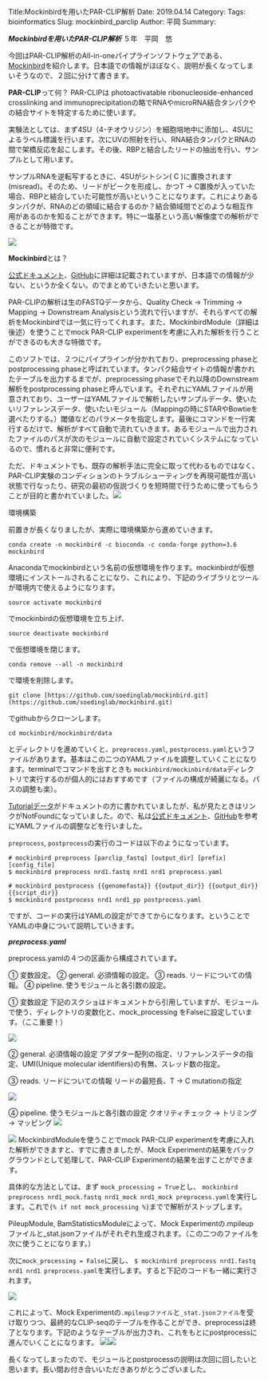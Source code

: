Title:Mockinbirdを用いたPAR-CLIP解析
Date: 2019.04.14
Category:
Tags: bioinformatics
Slug: mockinbird_parclip
Author: 平岡
Summary:

***Mockinbirdを用いたPAR-CLIP解析***
５年　平岡　悠

今回はPAR-CLIP解析のAll-in-oneパイプラインソフトウェアである、<a href="//wwwuser.gwdg.de/~compbiol/mockinbird/doc/intro.html)”">Mockinbird</a>を紹介します。日本語での情報がほぼなく、説明が長くなってしまいそうなので、２回に分けて書きます。

**PAR-CLIP**って何？
PAR-CLIPは photoactivatable ribonucleoside-enhanced crosslinking and immunoprecipitationの略でRNAやmicroRNA結合タンパクやの結合サイトを特定するために使います。

実験法としては、まず4SU（4-チオウリジン）を細胞培地中に添加し、4SUによるラベル標識を行います。次にUVの照射を行い、RNA結合タンパクとRNAの間で架橋反応を起こします。その後、RBPと結合したリードの抽出を行い、サンプルとして用います。

サンプルRNAを逆転写するときに、4SUがシトシン( C )に置換されます(misread)。そのため、リードがピークを形成し、かつT -&gt; C置換が入っていた場合、RBPと結合していた可能性が高いということになります。これによりあるタンパクが、RNAのどの領域に結合するのか？結合領域間でどのような相互作用があるのかを知ることができます。特に一塩基という高い解像度での解析ができることが特徴です。

![](https://lh6.googleusercontent.com/554iMVEXLP3Hq6U6C8FeveBV1FeMT19zXQuj-728Db4UxDU7JDSnzpF-RvezYq0DW3z2kQjDiOlZkeQLJRZhwNm4SqkaeJnBYyOV7yUbmuV0peAaJ4TcKazkJaqvRMF65Rgldk2l)

**Mockinbird**とは？

<a href="//wwwuser.gwdg.de/~compbiol/mockinbird/doc/intro.html”">公式ドキュメント</a>、<a href="//github.com/soedinglab/mockinbird)”">GitHub</a>に詳細は記載されていますが、日本語での情報が少ない、というか全くない。のでまとめていきたいと思います。

PAR-CLIPの解析は生のFASTQデータから、Quality Check -&gt; Trimming -&gt; Mapping -&gt; Downstream Analysisという流れで行いますが、それらすべての解析をMockinbirdでは一気に行ってくれます。また、MockinbirdModule（詳細は後述）を使うことでmock PAR-CLIP experimentを考慮に入れた解析を行うことができるのも大きな特徴です。

このソフトでは、２つにパイプラインが分かれており、preprocessing phaseとpostprocessing phaseと呼ばれています。タンパク結合サイトの情報が書かれたテーブルを出力するまでが、preprocessing phaseでそれ以降のDownstream解析をpostprocessing phaseと呼んでいます。それぞれにYAMLファイルが用意されており、ユーザーはYAMLファイルで解析したいサンプルデータ、使いたいリファレンスデータ、使いたいモジュール（Mappingの時にSTARやBowtieを選べたりする。）閾値などのパラメータを指定します。最後にコマンドを一行実行するだけで、解析がすべて自動で流れていきます。あるモジュールで出力されたファイルのパスが次のモジュールに自動で設定されていくシステムになっているので、慣れると非常に便利です。

ただ、ドキュメントでも、既存の解析手法に完全に取って代わるものではなく、PAR-CLIP実験のコンディションのトラブルシューティングを再現可能性が高い状態で行なったり、研究の最初の仮説づくりを短時間で行うために使ってもらうことが目的と書かれていました。![](https://lh6.googleusercontent.com/rd3A2Nm8czl8cdPu_47SuddQXr-i-ac0ThA-ZupDlDIa67geEayilGTo2Bp3VnJXt6UXNe9b7Rq6EckkNigvg68OCJ9Wk2XrKfQ-FwJu5I_HjkwXXrpMUR7x-0pBojlg6E1EtlH2)

環境構築

前置きが長くなりましたが、実際に環境構築から進めていきます。

```conda create -n mockinbird -c bioconda -c conda-forge python=3.6 mockinbird```

Anacondaでmockinbirdという名前の仮想環境を作ります。mockinbirdが仮想環境にインストールされることになり、これにより、下記のライブラリとツールが環境内で使えるようになります。

```source activate mockinbird```

でmockinbirdの仮想環境を立ち上げ、

```source deactivate mockinbird```

で仮想環境を閉じます。

```conda remove --all -n mockinbird```

で環境を削除します。

```git clone [https://github.com/soedinglab/mockinbird.git](https://github.com/soedinglab/mockinbird.git)```

でgithubからクローンします。

```cd mockinbird/mockinbird/data```

とディレクトリを進めていくと、```preprocess.yaml```, ```postprocess.yaml```というファイルがあります。基本はこの二つのYAMLファイルを調整していくことになります。terminalでコマンドを出すときも ```mockinbird/mockinbird/data```ディレクトリで実行するのが個人的にはおすすめです（ファイルの構成が綺麗になる。パスの調整も楽）。

<a href="//wwwuser.gwdg.de/~compbiol/mockinbird/mockinbird_tutorial_nomock.tar.gz”">Tutorialデータ</a>がドキュメントの方に書かれていましたが、私が見たときはリンクがNotFoundになっていました。ので、私は<a href="//wwwuser.gwdg.de/~compbiol/mockinbird/doc/intro.html”">公式ドキュメント</a>、<a href="//github.com/soedinglab/mockinbird)”">GitHub</a>を参考にYAMLファイルの調整などを行いました。

```preprocess```, ```postprocess```の実行のコードは以下のようになっています。

```
# mockinbird preprocess [parclip_fastq] [output_dir] [prefix] [config_file]
$ mockinbird preprocess nrd1.fastq nrd1 nrd1 preprocess.yaml

# mockinbird postprocess {{genomefasta}} {{output_dir}} {{output_dir}} {{script_dir}}
$ mockinbird postprocess nrd1 nrd1_pp postprocess.yaml
```

ですが、コードの実行はYAMLの設定ができてからになります。ということでYAMLの中身について説明していきます。

***preprocess.yaml***

preprocess.yamlの４つの区画から構成されています。

① 変数設定。
② general. 必須情報の設定。
③ reads. リードについての情報。
④ pipeline. 使うモジュールと各引数の設定。

① 変数設定
下記のスクショはドキュメントから引用していますが、モジュールで使う、ディレクトリの変数化と、mock_processing をFalseに設定しています。（ここ重要！）

![](https://lh5.googleusercontent.com/axBM--SAveLQ5WpApwgiK3VmRPCEywGRY1ap3jXUNrp1ejgabu7k_3yMrnFT5dEA6xO5j2wBdjLh4UFNdJ5zbtwjq4nndYXoBVOBQyRRT7VskRhZUiruBhH8CK-AeFxu4Fv3bX3i)

② general. 必須情報の設定
アダプター配列の指定、リファレンスデータの指定、UMI(Unique molecular identifiers)の有無、スレッド数の指定。

③ reads. リードについての情報
リードの最短長、T -&gt; C mutationの指定

![](https://lh3.googleusercontent.com/STLDXYeF8NC-rqiRjaW4rArxJNHYNNcpDkrpj-OkX6W0Ltr7eo0FkqMd6VXWM6asWlMQMDhkg0l0pViKfzpFpXKFhN_KN1tyJkLDYeNt2fRqyNMVNQvp6rhwyF0LOZN7W_mJaSxy)

④ pipeline. 使うモジュールと各引数の設定
クオリティチェック -&gt; トリミング -&gt; マッピング
![](https://lh5.googleusercontent.com/KASBpB_VhdJ80ZHeIyOucHGZShtPan6lgSWzCcrKl6qGoQahRudn5Gq9n5gu--xl2o3bWuOh7u8y4huuc6adxcis-BLRJhW9iczYI2tREs8MRWkpzoWsx_WtQXIvtlxskNRaZK2h)

![](https://lh4.googleusercontent.com/7vAyDIsxenmYiwISI6p1k6mjbbw1HESriPeyla17MOvM8dPjJxYxD5cLF8OWPXtO7AHCt4AvDjXPZmndQ7p6sNUkME4BIdM-CsmRfKyf0L7ni1nQY3LXoHXDdv6cNY9Xg_EGQyWb)
MockinbirdModuleを使うことでmock PAR-CLIP experimentを考慮に入れた解析ができますと、すでに書きましたが、Mock Experimentの結果をバックグラウンドとして処理して、PAR-CLIP Experimentの結果を出すことができます。

具体的な方法としては、まず
```mock_processing = True```とし、
```mockinbird preprocess nrd1_mock.fastq nrd1_mock nrd1_mock preprocess.yaml```を実行します。これで```{% if not mock_processing %}```までで解析がストップします。

PileupModule, BamStatisticsModuleによって、Mock Experimentの.mpileupファイルと_stat.jsonファイルがそれぞれ生成されます。（この二つのファイルを次に使うことになります。）

次に```mock_processing = False```に戻し、
```$ mockinbird preprocess nrd1.fastq nrd1 nrd1 preprocess.yaml```を実行します。すると下記のコードも一緒に実行されます。

![](https://lh4.googleusercontent.com/hKqjVPmLLGnF0bhn637a_19_gZZ6KJBDceofpi8TVC_NfnhM1rZiZVb8MiBz-TmVv0FtStVpck_3IdL_CmYS52kpQqm0uzGbDWK5xyw1InCRVyLE8ne99FQIuAFm4VkuvpEkEtC-)

これによって、Mock Experimentの``.mpileupファイル``と``_stat.jsonファイル``を受け取りつつ、最終的なCLIP-seqのテーブルを作ることができ、preprocessは終了となります。下記のようなテーブルが出力され、これをもとにpostprocessに進んでいくことになります。
![](https://lh3.googleusercontent.com/yb1p70EaelwH-dEGIRhTLnjUoDLgKHSNzqD6dpG9IT9y5fM0LApdvtHKNgmKA73G6HgfflmWkEnoFvm_HEjpIxf4T6Uk15uG4ovIJsG2ILHRGGpXELLQ381BWMkFU6k8AxtSgocl)![](https://lh4.googleusercontent.com/3bwU07uRrmxRkOJxVPU8N-S11uYBRU3NrRFFrkoDyz_RlXjHgClXH2aDfJ2IU10yV-kURjSGBOR5nsdyaUBrh6C2lkMW3u8C128ktZXIWXniOzjGyIoD68ArK3awsfazmT4bRr2Z)

長くなってしまったので、モジュールとpostprocessの説明は次回に回したいと思います。長い間お付き合いいただきありがとうございました。
